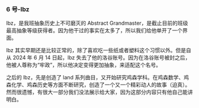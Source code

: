 ### 6 号-lbz

lbz，是我班抽象历史上不可磨灭的 Abstract Grandmaster，是截止目前的班级最高抽象等级获得者。因为他干过的事实在太多了，所以我们给他单开了一个界面。

lbz 其实早期还是比较正常的，除了喜欢吃一些纸或者塑料这个习惯以外。但是自从 2024 年 6 月 14 日起，lbz 失去了他的洛谷账号。因为在洛谷账号被封之后，他被人尊称为“牢政”，所以他决定变得更加抽象，来适配这个名号。

之后的 lbz，先是创造了 land 系列曲目，又开始研究鸡森学科。在鸡森数学、鸡森化学、鸡森历史等方面不断研究，创造了一个又一个精彩动人的故事（迫真）。然而很遗憾，有很大一部分我们没法展示给大家，因为这部分内容只有他自己能讲明白。
